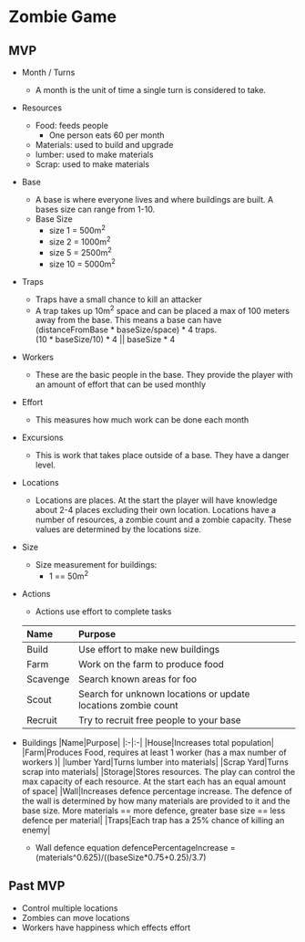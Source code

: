 # Zombie Game

## MVP

* Month / Turns
  * A month is the unit of time a single turn is considered to take.


* Resources
    * Food: feeds people
      * One person eats 60 per month
    * Materials: used to build and upgrade
    * lumber: used to make materials
    * Scrap: used to make materials


* Base
  * A base is where everyone lives and where buildings are built. A bases size can range from 1-10.
  * Base Size
    * size 1 = 500m<sup>2</sup>
    * size 2 = 1000m<sup>2</sup>
    * size 5 = 2500m<sup>2</sup>
    * size 10 = 5000m<sup>2</sup>


* Traps
  * Traps have a small chance to kill an attacker
  * A trap takes up 10m<sup>2</sup> space and can be placed a max of 100 meters away from the base. This means a base can have
  (distanceFromBase * baseSize/space) * 4 traps.<br>
  (10 * baseSize/10) * 4 || baseSize * 4


* Workers
  * These are the basic people in the base. They provide the player with an amount of effort that can be used monthly


* Effort
  * This measures how much work can be done each month


* Excursions
  * This is work that takes place outside of a base. They have a danger level.


* Locations
  * Locations are places. At the start the player will have knowledge about 2-4 places excluding their own location.
  Locations have a number of resources, a zombie count and a zombie capacity. These values are determined by the locations size.


* Size
  * Size measurement for buildings:
    * 1 == 50m<sup>2</sup>


* Actions
  * Actions use effort to complete tasks

  |Name|Purpose|
  |:-|:-|
  |Build|Use effort to make new buildings|
  |Farm|Work on the farm to produce food|
  |Scavenge|Search known areas for foo|
  |Scout|Search for unknown locations or update locations zombie count|
  |Recruit|Try to recruit free people to your base|

* Buildings
  |Name|Purpose|
  |:-|:-|
  |House|Increases total population|
  |Farm|Produces Food, requires at least 1 worker (has a max number of workers )|
  |lumber Yard|Turns lumber into materials|
  |Scrap Yard|Turns scrap into materials|
  |Storage|Stores resources. The play can control the max capacity of each resource. At the start each has an equal amount of space|
  |Wall|Increases defence percentage increase. The defence of the wall is determined by how many materials are provided to it and the base size. More materials == more defence, greater base size == less defence per material|
  |Traps|Each trap has a 25% chance of killing an enemy|

  * Wall defence equation
    defencePercentageIncrease = (materials^0.625)/((baseSize*0.75+0.25)/3.7)

## Past MVP

* Control multiple locations
* Zombies can move locations
* Workers have happiness which effects effort
